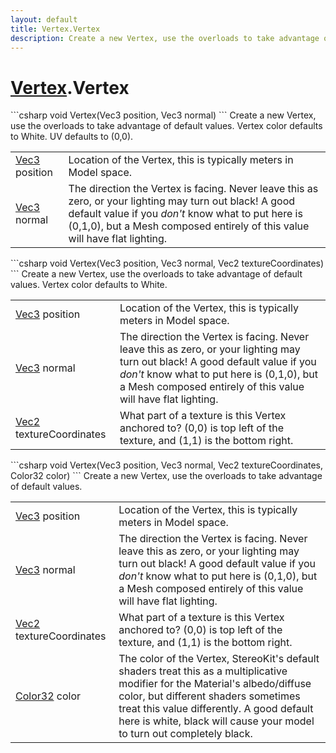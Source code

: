 ```yaml
---
layout: default
title: Vertex.Vertex
description: Create a new Vertex, use the overloads to take advantage of default values. Vertex color defaults to White. UV defaults to (0,0).
---
```

# [Vertex]({{site.url}}/Pages/Reference/Vertex.html).Vertex

<div class='signature' markdown='1'>
```csharp
void Vertex(Vec3 position, Vec3 normal)
```
Create a new Vertex, use the overloads to take advantage
of default values. Vertex color defaults to White. UV defaults to
(0,0).
</div>

|  |  |
|--|--|
|[Vec3]({{site.url}}/Pages/Reference/Vec3.html) position|Location of the Vertex, this is typically             meters in Model space.|
|[Vec3]({{site.url}}/Pages/Reference/Vec3.html) normal|The direction the Vertex is facing. Never             leave this as zero, or your lighting may turn out black! A good             default value if you _don't_ know what to put here is (0,1,0),             but a Mesh composed entirely of this value will have flat             lighting.|

<div class='signature' markdown='1'>
```csharp
void Vertex(Vec3 position, Vec3 normal, Vec2 textureCoordinates)
```
Create a new Vertex, use the overloads to take advantage
of default values. Vertex color defaults to White.
</div>

|  |  |
|--|--|
|[Vec3]({{site.url}}/Pages/Reference/Vec3.html) position|Location of the Vertex, this is typically             meters in Model space.|
|[Vec3]({{site.url}}/Pages/Reference/Vec3.html) normal|The direction the Vertex is facing. Never             leave this as zero, or your lighting may turn out black! A good             default value if you _don't_ know what to put here is (0,1,0),             but a Mesh composed entirely of this value will have flat             lighting.|
|[Vec2]({{site.url}}/Pages/Reference/Vec2.html) textureCoordinates|What part of a texture is this             Vertex anchored to? (0,0) is top left of the texture, and (1,1)             is the bottom right.|

<div class='signature' markdown='1'>
```csharp
void Vertex(Vec3 position, Vec3 normal, Vec2 textureCoordinates, Color32 color)
```
Create a new Vertex, use the overloads to take advantage
of default values.
</div>

|  |  |
|--|--|
|[Vec3]({{site.url}}/Pages/Reference/Vec3.html) position|Location of the Vertex, this is typically             meters in Model space.|
|[Vec3]({{site.url}}/Pages/Reference/Vec3.html) normal|The direction the Vertex is facing. Never             leave this as zero, or your lighting may turn out black! A good             default value if you _don't_ know what to put here is (0,1,0),             but a Mesh composed entirely of this value will have flat             lighting.|
|[Vec2]({{site.url}}/Pages/Reference/Vec2.html) textureCoordinates|What part of a texture is this             Vertex anchored to? (0,0) is top left of the texture, and (1,1)             is the bottom right.|
|[Color32]({{site.url}}/Pages/Reference/Color32.html) color|The color of the Vertex, StereoKit's default             shaders treat this as a multiplicative modifier for the             Material's albedo/diffuse color, but different shaders sometimes             treat this value differently. A good default here is white, black             will cause your model to turn out completely black.|




